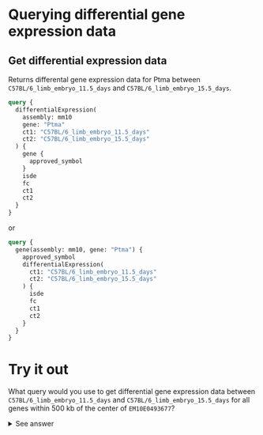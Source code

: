 # Querying differential gene expression data

## Get differential expression data

Returns differental gene expression data for Ptma between
`C57BL/6_limb_embryo_11.5_days` and `C57BL/6_limb_embryo_15.5_days`.

```graphql
query {
  differentialExpression(
    assembly: mm10
    gene: "Ptma"
    ct1: "C57BL/6_limb_embryo_11.5_days"
    ct2: "C57BL/6_limb_embryo_15.5_days"
  ) {
    gene {
      approved_symbol
    }
    isde
    fc
    ct1
    ct2
  }
}
```

or 

```graphql
query {
  gene(assembly: mm10, gene: "Ptma") {
    approved_symbol
    differentialExpression(
      ct1: "C57BL/6_limb_embryo_11.5_days"
      ct2: "C57BL/6_limb_embryo_15.5_days"
    ) {
      isde
      fc
      ct1
      ct2
    }
  }
}
```

# Try it out

What query would you use to get differential gene expression data between `C57BL/6_limb_embryo_11.5_days` and `C57BL/6_limb_embryo_15.5_days` for all genes within 500 kb of the center of `EM10E0493677`?

<details>
<summary>See answer</summary>

```graphql
query {
  ccre(accession: "EM10E0493677") {
    range {
      expandFromCenter(distance: 500000) {
        genes {
          approved_symbol
          differentialExpression(
            ct1: "C57BL/6_limb_embryo_11.5_days"
            ct2: "C57BL/6_limb_embryo_15.5_days"
          ) {
            isde
            fc
            ct1
            ct2
          }
        }
      }
    }
  }
}
```
</details>

<br />
